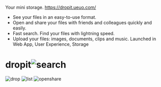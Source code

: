 Your mini storage.
https://dropit.ueuo.com/

- See your files in an easy-to-use format.
- Open and share your files with friends and colleagues quickly and easily.
- Fast search. Find your files with lightning speed.
- Upload your files: images, documents, clips and music.
Launched in Web App, User Experience, Storage


# dropit![search](https://user-images.githubusercontent.com/1442763/186869451-38c41a51-4532-43a9-b6bd-84a9fc5d0cfc.gif)
![drop](https://user-images.githubusercontent.com/1442763/186869468-54af768f-66ad-4020-9b2c-92beed6c4676.gif)
![list](https://user-images.githubusercontent.com/1442763/186869469-0537c3dc-58fd-4101-b7a2-08559252bd2f.gif)
![openshare](https://user-images.githubusercontent.com/1442763/186869470-2bb32cad-2170-4b22-a9ca-62881ab54fa3.gif)
